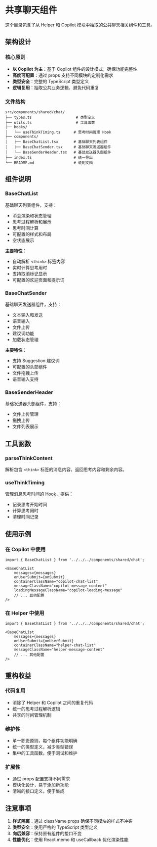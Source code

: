 # 共享聊天组件

这个目录包含了从 Helper 和 Copilot 模块中抽取的公共聊天相关组件和工具。

## 架构设计

### 核心原则
- **以 Copilot 为主**：基于 Copilot 组件的设计模式，确保功能完整性
- **高度可配置**：通过 props 支持不同模块的定制化需求
- **类型安全**：完整的 TypeScript 类型定义
- **逻辑复用**：抽取公共业务逻辑，避免代码重复

### 文件结构
```
src/components/shared/chat/
├── types.ts                    # 类型定义
├── utils.ts                    # 工具函数
├── hooks/
│   └── useThinkTiming.ts      # 思考时间管理 Hook
├── components/
│   ├── BaseChatList.tsx       # 基础聊天列表组件
│   ├── BaseChatSender.tsx     # 基础聊天发送器组件
│   └── BaseSenderHeader.tsx   # 基础发送器头部组件
├── index.ts                   # 统一导出
└── README.md                  # 说明文档
```

## 组件说明

### BaseChatList
基础聊天列表组件，支持：
- 消息渲染和状态管理
- 思考过程解析和展示
- 思考时间计算
- 可配置的样式和布局
- 空状态展示

**主要特性：**
- 自动解析 `<think>` 标签内容
- 实时计算思考用时
- 支持取消标记显示
- 可配置的欢迎页面和提示词

### BaseChatSender
基础聊天发送器组件，支持：
- 文本输入和发送
- 语音输入
- 文件上传
- 建议词功能
- 加载状态管理

**主要特性：**
- 支持 Suggestion 建议词
- 可配置的头部组件
- 文件拖拽上传
- 语音输入支持

### BaseSenderHeader
基础发送器头部组件，支持：
- 文件上传管理
- 拖拽上传
- 文件列表展示

## 工具函数

### parseThinkContent
解析包含 `<think>` 标签的消息内容，返回思考内容和剩余内容。

### useThinkTiming
管理消息思考时间的 Hook，提供：
- 记录思考开始时间
- 计算思考用时
- 清理时间记录

## 使用示例

### 在 Copilot 中使用
```tsx
import { BaseChatList } from '../../../components/shared/chat';

<BaseChatList
    messages={messages}
    onUserSubmit={onSubmit}
    containerClassName="copilot-chat-list"
    messageClassName="copilot-message-content"
    loadingMessageClassName="copilot-loading-message"
    // ... 其他配置
/>
```

### 在 Helper 中使用
```tsx
import { BaseChatList } from '../../../components/shared/chat';

<BaseChatList
    messages={messages}
    onUserSubmit={onUserSubmit}
    containerClassName="helper-chat-list"
    messageClassName="helper-message-content"
    // ... 其他配置
/>
```

## 重构收益

### 代码复用
- 消除了 Helper 和 Copilot 之间的重复代码
- 统一的思考过程解析逻辑
- 共享的时间管理机制

### 维护性
- 单一职责原则，每个组件功能明确
- 统一的类型定义，减少类型错误
- 集中的工具函数，便于测试和维护

### 扩展性
- 通过 props 配置支持不同需求
- 模块化设计，易于添加新功能
- 清晰的接口定义，便于集成

## 注意事项

1. **样式隔离**：通过 className props 确保不同模块的样式不冲突
2. **类型安全**：使用严格的 TypeScript 类型定义
3. **向后兼容**：保持原有组件的接口不变
4. **性能优化**：使用 React.memo 和 useCallback 优化渲染性能